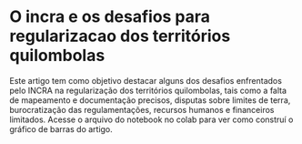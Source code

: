 # O incra e os desafios para regularizacao dos territórios quilombolas

Este artigo tem como objetivo destacar alguns dos desafios enfrentados pelo INCRA na regularização dos territórios quilombolas, tais como a falta de mapeamento e documentação precisos, disputas sobre limites de terra, burocratização das regulamentações, recursos humanos e financeiros limitados.
Acesse o arquivo do notebook no colab para ver como construí o gráfico de barras do artigo.  
